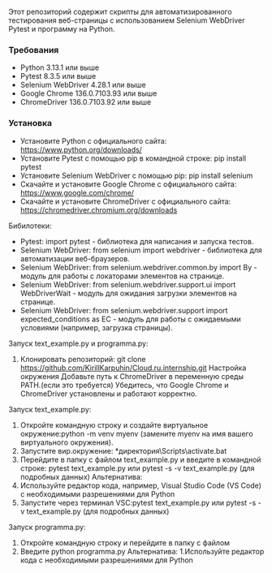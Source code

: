 Этот репозиторий содержит скрипты для автоматизированного тестирования веб-страницы с использованием Selenium WebDriver Pytest и программу на Python.

### Требования
- Python 3.13.1 или выше
- Pytest 8.3.5 или выше
- Selenium WebDriver 4.28.1 или выше
- Google Chrome 136.0.7103.93 или выше
- ChromeDriver 136.0.7103.92 или выше

### Установка
- Установите Python с официального сайта: https://www.python.org/downloads/
- Установите Pytest с помощью pip в командной строке: pip install pytest
- Установите Selenium WebDriver с помощью pip: pip install selenium
- Скачайте и установите Google Chrome с официального сайта: https://www.google.com/chrome/
- Скачайте и установите ChromeDriver с официального сайта: https://chromedriver.chromium.org/downloads

Бибилотеки: 
- Pytest: import pytest - библиотека для написания и запуска тестов.
- Selenium WebDriver: from selenium import webdriver - библиотека для автоматизации веб-браузеров.
- Selenium WebDriver: from selenium.webdriver.common.by import By - модуль для работы с локаторами элементов на странице.
- Selenium WebDriver: from selenium.webdriver.support.ui import WebDriverWait - модуль для ожидания загрузки элементов на странице.
- Selenium WebDriver: from selenium.webdriver.support import expected_conditions as EC - модуль для работы с ожидаемыми условиями (например, загрузка страницы).

Запуск text_example.py и programma.py:
1. Клонировать репозиторий: git clone https://github.com/KirillKarpuhin/Cloud.ru.internship.git
Настройка окружения
Добавьте путь к ChromeDriver в переменную среды PATH.(если это требуется)
Убедитесь, что Google Chrome и ChromeDriver установлены и работают корректно.

Запуск text_example.py: 
1. Откройте командную строку и создайте виртуальное окружение:python -m venv myenv (замените myenv на имя вашего виртуального окружения).
2. Запустите вир.окружение: *директория\Scripts\activate.bat
3. Перейдите в папку с файлом text_example.py и введите в командной строке: pytest text_example.py или pytest -s -v text_example.py (для подробных данных)
Альтернатива: 
1. Используйте редактор кода, например, Visual Studio Code (VS Code) с необходимыми разрешениями для Python
2. Запустите через терминал VSC:pytest text_example.py или pytest -s -v text_example.py (для подробных данных)

Запуск programma.py: 
1. Откройте командную строку и перейдите в папку с файлом
2. Введите python programma.py
Альтернатива:
1.Используйте редактор кода с необходимыми разрешениями для Python
